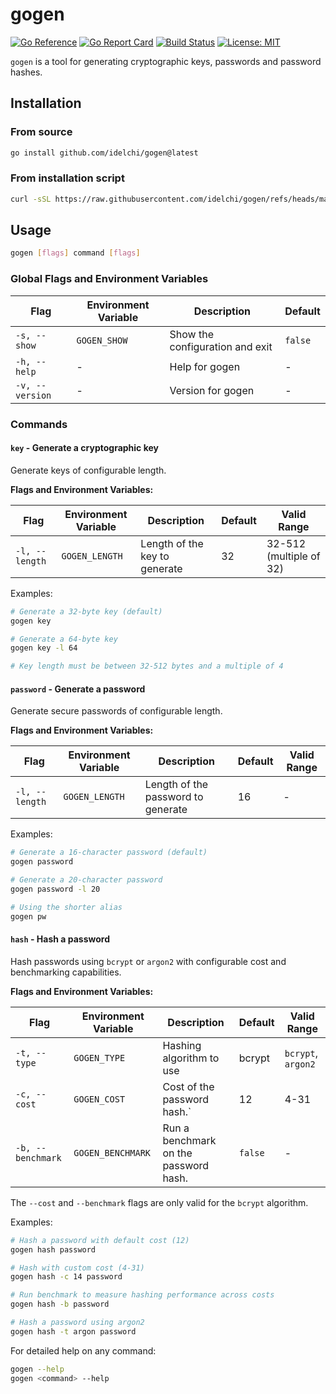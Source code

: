 # gogen

[![Go Reference](https://pkg.go.dev/badge/github.com/idelchi/gogen.svg)](https://pkg.go.dev/github.com/idelchi/gogen)
[![Go Report Card](https://goreportcard.com/badge/github.com/idelchi/gogen)](https://goreportcard.com/report/github.com/idelchi/gogen)
[![Build Status](https://github.com/idelchi/gogen/actions/workflows/github-actions.yml/badge.svg)](https://github.com/idelchi/gogen/actions/workflows/github-actions.yml/badge.svg)
[![License: MIT](https://img.shields.io/badge/License-MIT-yellow.svg)](https://opensource.org/licenses/MIT)

`gogen` is a tool for generating cryptographic keys, passwords and password hashes.

## Installation

### From source

```sh
go install github.com/idelchi/gogen@latest
```

### From installation script

```sh
curl -sSL https://raw.githubusercontent.com/idelchi/gogen/refs/heads/main/install.sh | sh -s -- -d ~/.local/bin
```

## Usage

```sh
gogen [flags] command [flags]
```

### Global Flags and Environment Variables

| Flag            | Environment Variable | Description                     | Default |
| --------------- | -------------------- | ------------------------------- | ------- |
| `-s, --show`    | `GOGEN_SHOW`         | Show the configuration and exit | `false` |
| `-h, --help`    | -                    | Help for gogen                  | -       |
| `-v, --version` | -                    | Version for gogen               | -       |

### Commands

#### `key` - Generate a cryptographic key

Generate keys of configurable length.

**Flags and Environment Variables:**

| Flag           | Environment Variable | Description                   | Default | Valid Range             |
| -------------- | -------------------- | ----------------------------- | ------- | ----------------------- |
| `-l, --length` | `GOGEN_LENGTH`       | Length of the key to generate | 32      | 32-512 (multiple of 32) |

Examples:

```sh
# Generate a 32-byte key (default)
gogen key

# Generate a 64-byte key
gogen key -l 64

# Key length must be between 32-512 bytes and a multiple of 4
```

#### `password` - Generate a password

Generate secure passwords of configurable length.

**Flags and Environment Variables:**

| Flag           | Environment Variable | Description                        | Default | Valid Range |
| -------------- | -------------------- | ---------------------------------- | ------- | ----------- |
| `-l, --length` | `GOGEN_LENGTH`       | Length of the password to generate | 16      | -           |

Examples:

```sh
# Generate a 16-character password (default)
gogen password

# Generate a 20-character password
gogen password -l 20

# Using the shorter alias
gogen pw
```

#### `hash` - Hash a password

Hash passwords using `bcrypt` or `argon2` with configurable cost and benchmarking capabilities.

**Flags and Environment Variables:**

| Flag              | Environment Variable | Description                           | Default | Valid Range        |
| ----------------- | -------------------- | ------------------------------------- | ------- | ------------------ |
| `-t, --type`      | `GOGEN_TYPE`         | Hashing algorithm to use              | bcrypt  | `bcrypt`, `argon2` |
| `-c, --cost`      | `GOGEN_COST`         | Cost of the password hash.`           | 12      | 4-31               |
| `-b, --benchmark` | `GOGEN_BENCHMARK`    | Run a benchmark on the password hash. | `false` | -                  |

The `--cost` and `--benchmark` flags are only valid for the `bcrypt` algorithm.

Examples:

```sh
# Hash a password with default cost (12)
gogen hash password

# Hash with custom cost (4-31)
gogen hash -c 14 password

# Run benchmark to measure hashing performance across costs
gogen hash -b password

# Hash a password using argon2
gogen hash -t argon password
```

For detailed help on any command:

```sh
gogen --help
gogen <command> --help
```
